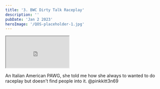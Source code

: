 ```yaml
---
title: '3. BWC Dirty Talk Raceplay'
description: ''
pubDate: 'Jan 2 2023'
heroImage: '/QOS-placeholder-1.jpg'
---
```

<iframe src="https://drive.google.com/file/d/196jywVp-mSBhmweazEZIx9E83_Auy9aD/preview" width="200" height="100" allow="autoplay" allowfullscreen="allowfullscreen" style="
"></iframe>

An Italian American PAWG, she told me how she always to wanted to do raceplay but doesn't find people into it. @pinkkitt3n69